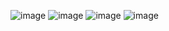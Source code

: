 ![image](https://github.com/egegeegege/FastATicet/assets/151860320/9124726c-f261-4912-b01e-5f3ba4e0947b)
![image](https://github.com/egegeegege/FastATicet/assets/151860320/f13c2662-5d6d-4c6f-b023-e80302529f16)
![image](https://github.com/egegeegege/FastATicet/assets/151860320/6475f2e5-1b5a-4c12-851b-f6c3f5f4a014)
![image](https://github.com/egegeegege/FastATicet/assets/151860320/5d48e5a1-bdeb-402f-8154-026fbfd5ae7b)
